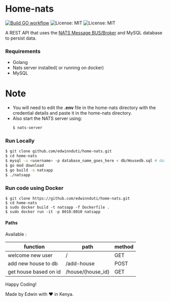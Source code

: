 # Home-nats

[![Build GO workflow](https://github.com/edwinnduti/home-nats/actions/workflows/deploy.yaml/badge.svg?branch=master)](https://github.com/edwinnduti/home-nats/actions/workflows/deploy.yaml)
![License: MIT](https://img.shields.io/badge/Language-Golang-blue.svg)
![License: MIT](https://img.shields.io/badge/Database-NATS.io-magenta.svg)

A REST API that uses the [NATS Message BUS/Broker](https://nats.io) and MySQL database to persist data.

### Requirements
* Golang 
* Nats server installed( or running on docker)
* MySQL

# Note
- You will need to edit the <b>.env</b> file in the home-nats directory with the credential details and paste it in the home-nats directory.
- Also start the NATS server using:
    ```bash
    $ nats-server
    ```

### Run Locally
```bash
$ git clone github.com/edwinnduti/home-nats.git
$ cd home-nats
$ mysql -u <username> -p database_name_goes_here < db/Housedb.sql # database_name is houseinfodb
$ go mod download
$ go build -o natsapp
$ ./natsapp
```

 ### Run code using Docker
 ```
 $ git clone https://github.com/edwinnduti/home-nats.git 
 $ cd home-nats
 $ sudo docker build -t natsapp -f Dockerfile .
 $ sudo docker run -it -p 8010:8010 natsapp
 ```

#### Paths
Available :

| function                   |   path               |   method  |
|   ----                     |   ----               |   ----    |
| welcome new user           |   /			        |	GET     |
| add new house to db        |   /add-house	        |	POST    |
| get house based on id      |   /house/{house_id}	|	GET     |



Happy Coding!

Made by Edwin with ❤️ in Kenya.
